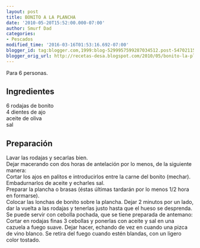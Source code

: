 ```yaml
---
layout: post
title: BONITO A LA PLANCHA
date: '2010-05-20T15:52:00.000-07:00'
author: Smurf Dad
categories:
- Pescados
modified_time: '2016-03-16T01:53:16.692-07:00'
blogger_id: tag:blogger.com,1999:blog-5299957599287034512.post-5470211583689629113
blogger_orig_url: http://recetas-desa.blogspot.com/2010/05/bonito-la-plancha.html
---
```


Para 6 personas.<br><h2>Ingredientes</h2><p>6 rodajas de bonito<br/>4 dientes de ajo<br/>aceite de oliva<br/>sal</p><h2>Preparaci&oacute;n</h2><p>Lavar las rodajas y secarlas bien.<br/>Dejar macerando con dos horas de antelaci&oacute;n por lo menos, de la siguiente manera:<br/>Cortar los ajos en palitos e introducirlos entre la carne del bonito (mechar). Embadurnarlos de aceite y echarles sal.<br/>Preparar la plancha o brasas (&eacute;stas &uacute;ltimas tardar&aacute;n por lo menos 1/2 hora en formarse).<br/>Colocar las lonchas de bonito sobre la plancha. Dejar 2 minutos por un lado, dar la vuelta a las rodajas y tenerlas justo hasta que el hueso se desprenda.<br/>Se puede servir con cebolla pochada, que se tiene preparada de antemano:<br/>Cortar en rodajas finas 3 cebollas y ponerlas con aceite y sal en una cazuela a fuego suave. Dejar hacer, echando de vez en cuando una pizca de vino blanco. Se retira del fuego cuando est&eacute;n blandas, con un ligero color tostado.</p>
